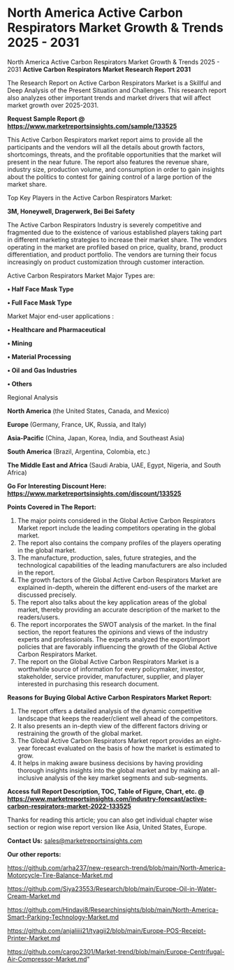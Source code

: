 # North America Active Carbon Respirators Market Growth & Trends 2025 - 2031
North America Active Carbon Respirators Market Growth & Trends 2025 - 2031
<strong>Active Carbon Respirators Market Research Report 2031</strong>

The Research Report on Active Carbon Respirators Market is a Skillful and Deep Analysis of the Present Situation and Challenges. This research report also analyzes other important trends and market drivers that will affect market growth over 2025-2031.

<strong>Request Sample Report @ <a href=https://www.marketreportsinsights.com/sample/133525>https://www.marketreportsinsights.com/sample/133525</a></strong>

This Active Carbon Respirators market report aims to provide all the participants and the vendors will all the details about growth factors, shortcomings, threats, and the profitable opportunities that the market will present in the near future. The report also features the revenue share, industry size, production volume, and consumption in order to gain insights about the politics to contest for gaining control of a large portion of the market share.

Top Key Players in the Active Carbon Respirators Market:

<strong>3M, Honeywell, Dragerwerk, Bei Bei Safety</strong>

The Active Carbon Respirators Industry is severely competitive and fragmented due to the existence of various established players taking part in different marketing strategies to increase their market share. The vendors operating in the market are profiled based on price, quality, brand, product differentiation, and product portfolio. The vendors are turning their focus increasingly on product customization through customer interaction.

Active Carbon Respirators Market Major Types are:

<strong>• Half Face Mask Type

• Full Face Mask Type</strong>

Market Major end-user applications :

<strong>• Healthcare and Pharmaceutical

• Mining

• Material Processing

• Oil and Gas Industries

• Others</strong>

Regional Analysis

</u><strong><b>North America</b></strong> (the United States, Canada, and Mexico)

<strong><b>Europe </b></strong>(Germany, France, UK, Russia, and Italy)

<strong><b>Asia-Pacific</b></strong> (China, Japan, Korea, India, and Southeast Asia)

<strong><b>South America</b></strong> (Brazil, Argentina, Colombia, etc.)

<strong><b>The Middle East and Africa</b></strong> (Saudi Arabia, UAE, Egypt, Nigeria, and South Africa)

<strong>Go For Interesting Discount Here: <a href=https://www.marketreportsinsights.com/discount/133525>https://www.marketreportsinsights.com/discount/133525</a></strong>

<strong>Points Covered in The Report:</strong>
<ol>
  <li>The major points considered in the Global Active Carbon Respirators Market report include the leading competitors operating in the global market.</li>
  <li>The report also contains the company profiles of the players operating in the global market.</li>
  <li>The manufacture, production, sales, future strategies, and the technological capabilities of the leading manufacturers are also included in the report.</li>
  <li>The growth factors of the Global Active Carbon Respirators Market are explained in-depth, wherein the different end-users of the market are discussed precisely.</li>
  <li>The report also talks about the key application areas of the global market, thereby providing an accurate description of the market to the readers/users.</li>
  <li>The report incorporates the SWOT analysis of the market. In the final section, the report features the opinions and views of the industry experts and professionals. The experts analyzed the export/import policies that are favorably influencing the growth of the Global Active Carbon Respirators Market.</li>
  <li>The report on the Global Active Carbon Respirators Market is a worthwhile source of information for every policymaker, investor, stakeholder, service provider, manufacturer, supplier, and player interested in purchasing this research document.</li>
</ol>
<strong>Reasons for Buying Global Active Carbon Respirators Market Report:</strong>

<ol>
  <li>The report offers a detailed analysis of the dynamic competitive landscape that keeps the reader/client well ahead of the competitors.</li>
  <li>It also presents an in-depth view of the different factors driving or restraining the growth of the global market.</li>
  <li>The Global Active Carbon Respirators Market report provides an eight-year forecast evaluated on the basis of how the market is estimated to grow.</li>
  <li>It helps in making aware business decisions by having providing thorough insights insights into the global market and by making an all-inclusive analysis of the key market segments and sub-segments.</li>
</ol>
<strong>Access full Report Description, TOC, Table of Figure, Chart, etc. @ <a href=https://www.marketreportsinsights.com/industry-forecast/active-carbon-respirators-market-2022-133525>https://www.marketreportsinsights.com/industry-forecast/active-carbon-respirators-market-2022-133525</a></strong>


Thanks for reading this article; you can also get individual chapter wise section or region wise report version like Asia, United States, Europe.

<strong>Contact Us:</strong>
sales@marketreportsinsights.com

<strong>Our other reports:</strong>

<a href=https://github.com/arha237/new-research-trend/blob/main/North-America-Motorcycle-Tire-Balance-Market.md>https://github.com/arha237/new-research-trend/blob/main/North-America-Motorcycle-Tire-Balance-Market.md</a>

<a href=https://github.com/Siya23553/Research/blob/main/Europe-Oil-in-Water-Cream-Market.md>https://github.com/Siya23553/Research/blob/main/Europe-Oil-in-Water-Cream-Market.md</a>

<a href=https://github.com/Hindavi8/Researchinsights/blob/main/North-America-Smart-Parking-Technology-Market.md>https://github.com/Hindavi8/Researchinsights/blob/main/North-America-Smart-Parking-Technology-Market.md</a>

<a href=https://github.com/anjaliiii21/tyagii2/blob/main/Europe-POS-Receipt-Printer-Market.md>https://github.com/anjaliiii21/tyagii2/blob/main/Europe-POS-Receipt-Printer-Market.md</a>

<a href=https://github.com/cargo2301/Market-trend/blob/main/Europe-Centrifugal-Air-Compressor-Market.md>https://github.com/cargo2301/Market-trend/blob/main/Europe-Centrifugal-Air-Compressor-Market.md</a>"
